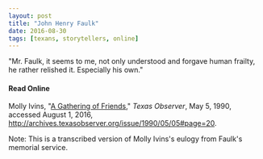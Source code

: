 ```yaml
---
layout: post
title: "John Henry Faulk"
date: 2016-08-30
tags: [texans, storytellers, online]
---
```


"Mr. Faulk, it seems to me, not only understood and forgave human frailty, he rather relished it. Especially his own."

#### Read Online
Molly Ivins, "[A Gathering of Friends](http://archives.texasobserver.org/issue/1990/05/05#page=20 "Molly Ivins's obituary in the Texas Observer for John Henry Faulk")," *Texas Observer*, May 5, 1990, accessed August 1, 2016, http://archives.texasobserver.org/issue/1990/05/05#page=20.

Note: This is a transcribed version of Molly Ivins's eulogy from Faulk's memorial service.
